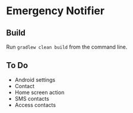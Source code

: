 # Emergency Notifier

## Build
Run `gradlew clean build` from the command line.

## To Do
* Android settings
* Contact
* Home screen action
* SMS contacts
* Access contacts
